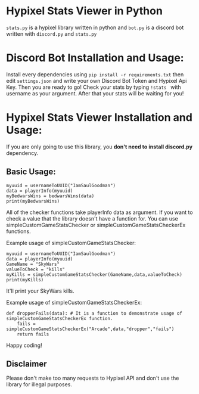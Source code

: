 # Hypixel Stats Viewer in Python

`stats.py` is a hypixel library written in python and `bot.py` is a discord bot written with `discord.py` and `stats.py`

# Discord Bot Installation and Usage:

Install every dependencies using `pip install -r requirements.txt` then edit `settings.json` and write your own Discord Bot Token and Hypixel Api Key.
Then you are ready to go! Check your stats by typing `!stats ` with username as your argument. After that your stats will be waiting for you!

# Hypixel Stats Viewer Installation and Usage:

If you are only going to use this library, you **don't need to install discord.py** dependency.

## Basic Usage:

```
myuuid = usernameToUUID("IamSaulGoodman")
data = playerInfo(myuuid)
myBedwarsWins = bedwarsWins(data)
print(myBedwarsWins)
```
All of the checker functions take playerInfo data as argument. If you want to check a value that the library doesn't have a function for.
You can use simpleCustomGameStatsChecker or simpleCustomGameStatsCheckerEx functions.

Example usage of simpleCustomGameStatsChecker:
```
myuuid = usernameToUUID("IamSaulGoodman")
data = playerInfo(myuuid)
GameName = "SkyWars"
valueToCheck = "kills"
myKills = simpleCustomGameStatsChecker(GameName,data,valueToCheck)
print(myKills)
```
It'll print your SkyWars kills.

Example usage of simpleCustomGameStatsCheckerEx:
```
def dropperFails(data): # It is a function to demonstrate usage of simpleCustomGameStatsCheckerEx function.
    fails = simpleCustomGameStatsCheckerEx("Arcade",data,"dropper","fails")
    return fails
```

Happy coding!

## Disclaimer

Please don't make too many requests to Hypixel API and don't use the library for illegal purposes.
